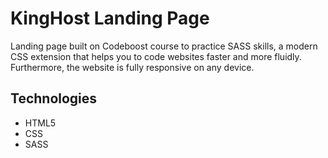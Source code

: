 # KingHost Landing Page
Landing page built on Codeboost course to practice SASS skills, a modern CSS extension that helps you to code websites faster and more fluidly. Furthermore, the website is fully responsive on any device. 

## Technologies 
- HTML5
- CSS
- SASS


